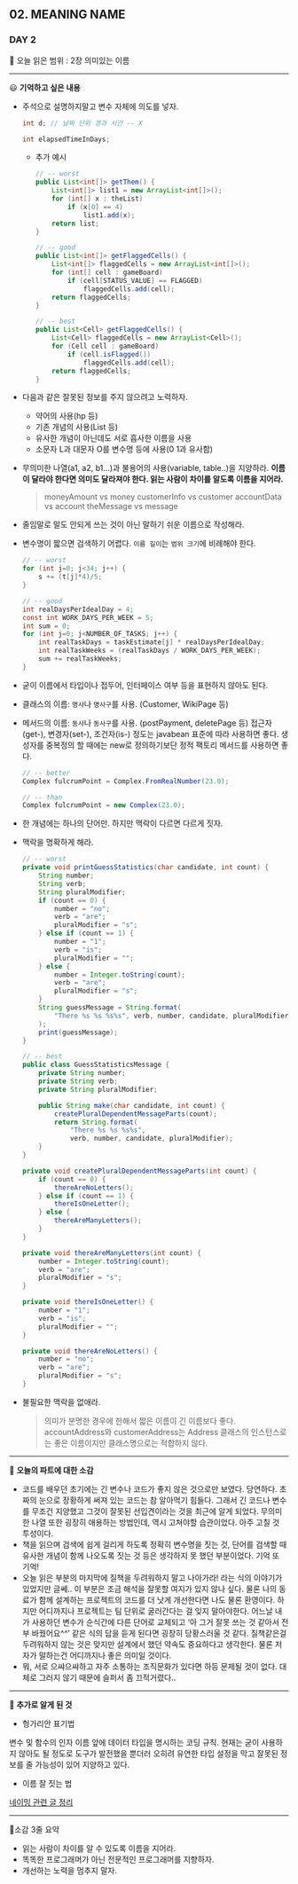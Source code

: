 ## 02. MEANING NAME

### DAY 2

🔖 오늘 읽은 범위 : 2장 의미있는 이름

---

<aside>
😃 <b>기억하고 싶은 내용</b>
</aside>

- 주석으로 설명하지말고 변수 자체에 의도를 넣자.
    
    ```java
    int d; // 날짜 단위 경과 시간 -- X
    
    int elapsedTimeInDays;
    ```
    
    - 추가 예시
        
        ```java
        // -- worst
        public List<int[]> getThem() {
        	List<int[]> list1 = new ArrayList<int[]>();
        	for (int[] x : theList)
        		if (x[0] == 4)
        			list1.add(x);
        	return list;
        }
        
        // -- good
        public List<int[]> getFlaggedCells() {
        	List<int[]> flaggedCells = new ArrayList<int[]>();
        	for (int[] cell : gameBoard)
        		if (cell[STATUS_VALUE] == FLAGGED)
        			flaggedCells.add(cell);
        	return flaggedCells;
        }
        
        // -- best
        public List<Cell> getFlaggedCells() {
        	List<Cell> flaggedCells = new ArrayList<Cell>();
        	for (Cell cell : gameBoard)
        		if (cell.isFlagged())
        			flaggedCells.add(cell);
        	return flaggedCells;
        }
        ```
        
- 다음과 같은 잘못된 정보를 주지 않으려고 노력하자.
    - 약어의 사용(hp 등)
    - 기존 개념의 사용(List 등)
    - 유사한 개념이 아닌데도 서로 흡사한 이름을 사용
    - 소문자 L과 대문자 O를 변수명 등에 사용(0 1과 유사함)
- 무의미한 나열(a1, a2, b1...)과 불용어의 사용(variable, table..)을 지양하라. **이름이 달라야 한다면 의미도 달라져야 한다. 읽는 사람이 차이를 알도록 이름을 지어라.**
    
    > moneyAmount vs money
    customerInfo    vs customer
    accountData     vs account
    theMessage      vs message
    > 
- 줄임말로 말도 안되게 쓰는 것이 아닌 말하기 쉬운 이름으로 작성해라.
- 변수명이 짧으면 검색하기 어렵다. `이름 길이`는 `범위 크기`에 비례해야 한다.
    
    ```java
    // -- worst
    for (int j=0; j<34; j++) {
    	s += (t[j]*4)/5;
    }
    
    // -- good
    int realDaysPerIdealDay = 4;
    const int WORK_DAYS_PER_WEEK = 5;
    int sum = 0;
    for (int j=0; j<NUMBER_OF_TASKS; j++) {
    	int realTaskDays = taskEstimate[j] * realDaysPerIdealDay;
    	int realTaskWeeks = (realTaskDays / WORK_DAYS_PER_WEEK);
    	sum += realTaskWeeks;
    }
    ```
- 굳이 이름에서 타입이나 접두어, 인터페이스 여부 등을 표현하지 않아도 된다.
- 클래스의 이름: `명사`나 `명사구`를 사용. (Customer, WikiPage 등)
- 메서드의 이름: `동사`나 `동사구`를 사용. (postPayment, deletePage 등) 접근자(get-), 변경자(set-), 조건자(is-) 정도는 javabean 표준에 따라 사용하면 좋다. 생성자를 중복정의 할 때에는 new로 정의하기보단 정적 팩토리 메서드를 사용하면 좋다.        
    ```java
    // -- better
    Complex fulcrumPoint = Complex.FromRealNumber(23.0);
    
    // -- than
    Complex fulcrumPoint = new Complex(23.0);
    ```
        
- 한 개념에는 하나의 단어만. 하지만 맥락이 다르면 다르게 짓자.
- 맥락을 명확하게 해라.
    
    ```java
    // -- worst
    private void printGuessStatistics(char candidate, int count) {
    	String number;
    	String verb;
    	String pluralModifier;
    	if (count == 0) {
    		number = "no";
    		verb = "are";
    		pluralModifier = "s";
    	} else if (count == 1) {
    		number = "1";
    		verb = "is";
    		pluralModifier = "";
    	} else {
    		number = Integer.toString(count);
    		verb = "are";
    		pluralModifier = "s";
    	}
    	String guessMessage = String.format(
    		"There %s %s %s%s", verb, number, candidate, pluralModifier
    	);
    	print(guessMessage);
    }
    
    // -- best
    public class GuessStatisticsMessage {
    	private String number;
    	private String verb;
    	private String pluralModifier;
    
    	public String make(char candidate, int count) {
    		createPluralDependentMessageParts(count);
    		return String.format(
    			"There %s %s %s%s",
    			verb, number, candidate, pluralModifier);
    	}
    }
    
    private void createPluralDependentMessageParts(int count) {
    	if (count == 0) {
    		thereAreNoLetters();
    	} else if (count == 1) {
    		thereIsOneLetter();
    	} else {
    		thereAreManyLetters();
    	}
    }
    
    private void thereAreManyLetters(int count) {
    	number = Integer.toString(count);
    	verb = "are";
    	pluralModifier = "s";
    }
    
    private void thereIsOneLetter() {
    	number = "1";
    	verb = "is";
    	pluralModifier = "";
    }
    
    private void thereAreNoLetters() {
    	number = "no";
    	verb = "are";
    	pluralModifier = "s";
    }
    ```
    
- 불필요한 맥락을 없애라.
    
    > 의미가 분명한 경우에 한해서 짧은 이름이 긴 이름보다 좋다.
    > accountAddress와 customerAddress는 Address 클래스의 인스턴스로는 좋은 이름이지만 클래스명으로는 적합하지 않다.
    

---

<aside>
🤔 <b>오늘의 파트에 대한 소감</b>
</aside>

- 코드를 배우던 초기에는 긴 변수나 코드가 좋지 않은 것으로만 보였다. 당연하다. 초짜의 눈으로 장황하게 써져 있는 코드는 참 알아먹기 힘들다. 그래서 긴 코드나 변수를 무조건 지양했고 그것이 잘못된 선입견이라는 것을 최근에 알게 되었다. 무의미한 나열 또한 굉장히 애용하는 방법인데, 역시 고쳐야할 습관이었다. 아주 고칠 것 투성이다.
- 책을 읽으며 검색에 쉽게 걸리게 하도록 정확히 변수명을 짓는 것, 단어를 검색할 때 유사한 개념이 함께 나오도록 짓는 것 등은 생각하지 못 했던 부분이었다. 기억 또 기억!
- 오늘 읽은 부분의 마지막에 질책을 두려워하지 말고 나아가라! 라는 식의 이야기가 있었지만 글쎄.. 이 부분은 조금 해석을 잘못할 여지가 있지 않나 싶다. 물론 나의 동료가 함께 설계하는 프로젝트의 코드를 더 낫게 개선한다면 나도 물론 환영이다. 하지만 어디까지나 프로젝트는 팀 단위로 굴러간다는 걸 잊지 말아야한다. 어느날 내가 사용하던 변수가 순식간에 다른 단어로 교체되고 ‘아 그거 잘못 쓰는 것 같아서 전부 바꿨어요^^’ 같은 식의 답을 듣게 된다면 굉장히 당황스러울 것 같다. 질책같은걸 두려워하지 않는 것은 맞지만 설계에서 했던 약속도 중요하다고 생각한다. 물론 저자가 말하는건 어디까지나 좋은 의미일 것이다.
- 뭐, 서로 으쌰으쌰하고 자주 소통하는 조직문화가 있다면 하등 문제될 것이 없다. 대체로 그러지 않기 때문에 슬퍼서 좀 끄적거렸다..

---

<aside>
🔎 <b>추가로 알게 된 것</b>
</aside>

- 헝가리안 표기법

변수 및 함수의 인자 이름 앞에 데이터 타입을 명시하는 코딩 규칙. 현재는 굳이 사용하지 않아도 될 정도로 도구가 발전했을 뿐더러 오히려 유연한 타입 설정을 막고 잘못된 정보를 줄 가능성이 있어 지양하고 있다. 

- 이름 잘 짓는 법

[네이밍 관련 글 정리](https://sheerheart.tistory.com/entry/%EC%A2%8B%EC%9D%80-%EB%84%A4%EC%9D%B4%EB%B0%8D%EC%9D%84-%EC%9C%84%ED%95%9C-%EC%B0%B8%EA%B3%A0-%EC%9E%90%EB%A3%8C)

---

🤟소감 3줄 요약 

- 읽는 사람이 차이를 알 수 있도록 이름을 지어라.
- 똑똑한 프로그래머가 아닌 전문적인 프로그래머를 지향하자.
- 개선하는 노력을 멈추지 말자.